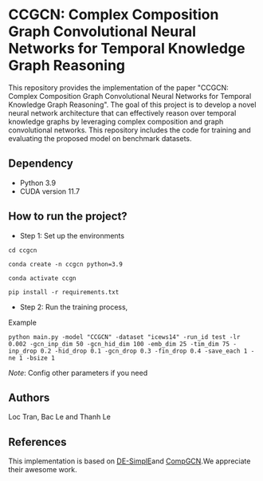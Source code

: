 # CCGCN: Complex Composition Graph Convolutional Neural Networks for Temporal Knowledge Graph Reasoning

This repository provides the implementation of the paper "CCGCN: Complex Composition Graph Convolutional Neural Networks for Temporal Knowledge Graph Reasoning". The goal of this project is to develop a novel neural network architecture that can effectively reason over temporal knowledge graphs by leveraging complex composition and graph convolutional networks. This repository includes the code for training and evaluating the proposed model on benchmark datasets.

## Dependency

- Python 3.9
- CUDA version 11.7

## How to run the project?

- Step 1: Set up the environments

```
cd ccgcn

conda create -n ccgcn python=3.9

conda activate ccgn

pip install -r requirements.txt

```

- Step 2: Run the training process,

Example

```
python main.py -model "CCGCN" -dataset "icews14" -run_id test -lr 0.002 -gcn_inp_dim 50 -gcn_hid_dim 100 -emb_dim 25 -tim_dim 75 -inp_drop 0.2 -hid_drop 0.1 -gcn_drop 0.3 -fin_drop 0.4 -save_each 1 -ne 1 -bsize 1

```

*Note*: Config other parameters if you need

## Authors

Loc Tran, Bac Le and Thanh Le

## References

This implementation is based on [DE-SimplE](https://github.com/BorealisAI/de-simple)and [CompGCN](https://github.com/toooooodo/CompGCN-DGL).We appreciate their awesome work.